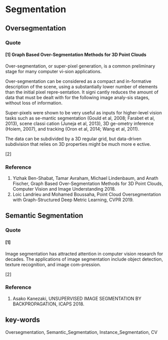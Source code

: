 # Segmentation


## Oversegmentation
### Quote
#### [1] Graph Based Over-Segmentation Methods for 3D Point Clouds
Over-segmentation, or super-pixel generation, is a common preliminary stage for many computer vi-sion applications.

 Over-segmentation can be considered as a compact and in-formative description of the scene, using a substantially lower number of elements than the initial pixel repre-sentation. It signi cantly reduces the amount of data that must be dealt with for the following image analy-sis stages, without loss of information.

Super-pixels were shown to be very useful as inputs for higher-level vision tasks such as se-mantic segmentation (Gould et al, 2008; Farabet et al, 2013), scene classi cation (Juneja et al, 2013), 3D ge-ometry inference (Hoiem, 2007), and tracking (Oron et al, 2014; Wang et al, 2011). 

The data can be subdivided by a 3D regular grid, but data-driven subdivision that relies on 3D properties might be much more e ective. 



[2] 

### Reference
1. Yizhak Ben-Shabat, Tamar Avraham, Michael Lindenbaum, and Anath Fischer, Graph Based Over-Segmentation Methods for 3D Point Clouds, Computer Vision and Image Understanding 2018.
1. Loic Landrieu and Mohamed Boussaha, Point Cloud Oversegmentation with Graph-Structured Deep Metric Learning, CVPR 2019.


## Semantic Segmentation
### Quote
#### [1] 
Image segmentation has attracted attention in computer vision research for decades. The applications of image segmentation include object detection, texture recognition, and image com-pression.



[2] 

### Reference
1. Asako Kanezaki, UNSUPERVISED IMAGE SEGMENTATION BY BACKPROPAGATION, ICAPS 2018.

## key-words
Oversegmentation, Semantic_Segmentation, Instance_Segmentation, CV

